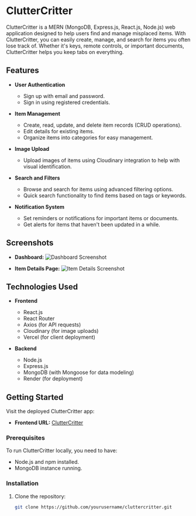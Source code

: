 # ClutterCritter

ClutterCritter is a MERN (MongoDB, Express.js, React.js, Node.js) web application designed to help users find and manage misplaced items. With ClutterCritter, you can easily create, manage, and search for items you often lose track of. Whether it's keys, remote controls, or important documents, ClutterCritter helps you keep tabs on everything.

## Features

- **User Authentication**
  - Sign up with email and password.
  - Sign in using registered credentials.

- **Item Management**
  - Create, read, update, and delete item records (CRUD operations).
  - Edit details for existing items.
  - Organize items into categories for easy management.

- **Image Upload**
  - Upload images of items using Cloudinary integration to help with visual identification.

- **Search and Filters**
  - Browse and search for items using advanced filtering options.
  - Quick search functionality to find items based on tags or keywords.

- **Notification System**
  - Set reminders or notifications for important items or documents.
  - Get alerts for items that haven't been updated in a while.

## Screenshots

- **Dashboard:**
  ![Dashboard Screenshot](https://example.com/path-to-dashboard-screenshot)

- **Item Details Page:**
  ![Item Details Screenshot](https://example.com/path-to-item-details-screenshot)

## Technologies Used

- **Frontend**
  - React.js
  - React Router
  - Axios (for API requests)
  - Cloudinary (for image uploads)
  - Vercel (for client deployment)

- **Backend**
  - Node.js
  - Express.js
  - MongoDB (with Mongoose for data modeling)
  - Render (for deployment)

## Getting Started

Visit the deployed ClutterCritter app:
- **Frontend URL:** [ClutterCritter](https://your-deployment-url.com/)

### Prerequisites

To run ClutterCritter locally, you need to have:
- Node.js and npm installed.
- MongoDB instance running.

### Installation

1. Clone the repository:
   ```bash
   git clone https://github.com/yourusername/cluttercritter.git
